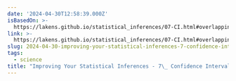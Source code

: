 ```yaml
---
date: '2024-04-30T12:58:39.000Z'
isBasedOn: >-
  https://lakens.github.io/statistical_inferences/07-CI.html#overlapping-confidence-intervals
link: >-
  https://lakens.github.io/statistical_inferences/07-CI.html#overlapping-confidence-intervals
slug: 2024-04-30-improving-your-statistical-inferences-7-confidence-intervals
tags:
  - science
title: "Improving Your Statistical Inferences - 7\_ Confidence Intervals"
---
```


